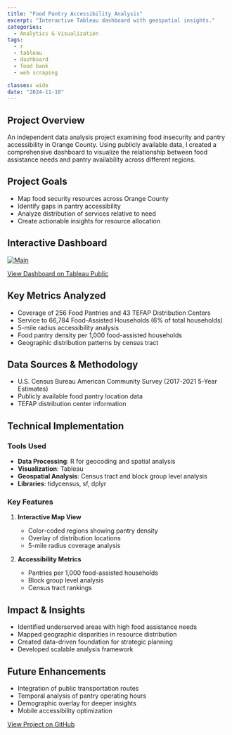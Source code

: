 ```yaml
---
title: "Food Pantry Accessibility Analysis"
excerpt: "Interactive Tableau dashboard with geospatial insights."
categories:
  - Analytics & Visualization
tags:
  - r
  - tableau
  - dashboard
  - food bank
  - web scraping

classes: wide
date: "2024-11-10"
---
```


## Project Overview

An independent data analysis project examining food insecurity and pantry accessibility in Orange County. Using publicly available data, I created a comprehensive dashboard to visualize the relationship between food assistance needs and pantry availability across different regions.

## Project Goals

- Map food security resources across Orange County
- Identify gaps in pantry accessibility
- Analyze distribution of services relative to need
- Create actionable insights for resource allocation

## Interactive Dashboard

<div class='tableauPlaceholder' id='viz1732004704114' style='position: relative'>
  <noscript>
    <a href='#'>
      <img alt='Main ' src='https:&#47;&#47;public.tableau.com&#47;static&#47;images&#47;Fo&#47;FoodBank_Portfolio&#47;Main&#47;1_rss.png' style='border: none' />
    </a>
  </noscript>
  <object class='tableauViz'  style='display:none;'>
    <param name='host_url' value='https%3A%2F%2Fpublic.tableau.com%2F' /> 
    <param name='embed_code_version' value='3' /> 
    <param name='site_root' value='' />
    <param name='name' value='FoodBank_Portfolio&#47;Main' />
    <param name='tabs' value='no' />
    <param name='toolbar' value='yes' />
    <param name='static_image' value='https:&#47;&#47;public.tableau.com&#47;static&#47;images&#47;Fo&#47;FoodBank_Portfolio&#47;Main&#47;1.png' /> 
    <param name='animate_transition' value='yes' />
    <param name='display_static_image' value='yes' />
    <param name='display_spinner' value='yes' />
    <param name='display_overlay' value='yes' />
    <param name='display_count' value='yes' />
    <param name='language' value='en-US' />
  </object>
</div>
<script type='text/javascript'>
  var divElement = document.getElementById('viz1732004704114');
  var vizElement = divElement.getElementsByTagName('object')[0];
  if ( divElement.offsetWidth > 800 ) {
    vizElement.style.width='1000px';
    vizElement.style.height='827px';
  } else if ( divElement.offsetWidth > 500 ) {
    vizElement.style.width='1000px';
    vizElement.style.height='827px';
  } else {
    vizElement.style.width='100%';
    vizElement.style.height='1227px';
  }
  var scriptElement = document.createElement('script');
  scriptElement.src = 'https://public.tableau.com/javascripts/api/viz_v1.js';
  vizElement.parentNode.insertBefore(scriptElement, vizElement);
</script>

[View Dashboard on Tableau Public](https://public.tableau.com/app/profile/heba.abdelrazzak/viz/FoodBankDashboard_17284458855700/Main)

## Key Metrics Analyzed

- Coverage of 256 Food Pantries and 43 TEFAP Distribution Centers
- Service to 66,784 Food-Assisted Households (6% of total households)
- 5-mile radius accessibility analysis
- Food pantry density per 1,000 food-assisted households
- Geographic distribution patterns by census tract

## Data Sources & Methodology

- U.S. Census Bureau American Community Survey (2017-2021 5-Year Estimates)
- Publicly available food pantry location data
- TEFAP distribution center information

## Technical Implementation

### Tools Used

- **Data Processing**: R for geocoding and spatial analysis
- **Visualization**: Tableau
- **Geospatial Analysis**: Census tract and block group level analysis
- **Libraries**: tidycensus, sf, dplyr

### Key Features

1. **Interactive Map View**

   - Color-coded regions showing pantry density
   - Overlay of distribution locations
   - 5-mile radius coverage analysis

2. **Accessibility Metrics**
   - Pantries per 1,000 food-assisted households
   - Block group level analysis
   - Census tract rankings

## Impact & Insights

- Identified underserved areas with high food assistance needs
- Mapped geographic disparities in resource distribution
- Created data-driven foundation for strategic planning
- Developed scalable analysis framework

## Future Enhancements

- Integration of public transportation routes
- Temporal analysis of pantry operating hours
- Demographic overlay for deeper insights
- Mobile accessibility optimization

[View Project on GitHub](https://github.com/heba-razzak/FoodBankAnalysis)
